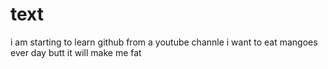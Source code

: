 # text
i am starting to learn github from a youtube channle
i want to eat mangoes ever day
butt it will make me fat 
